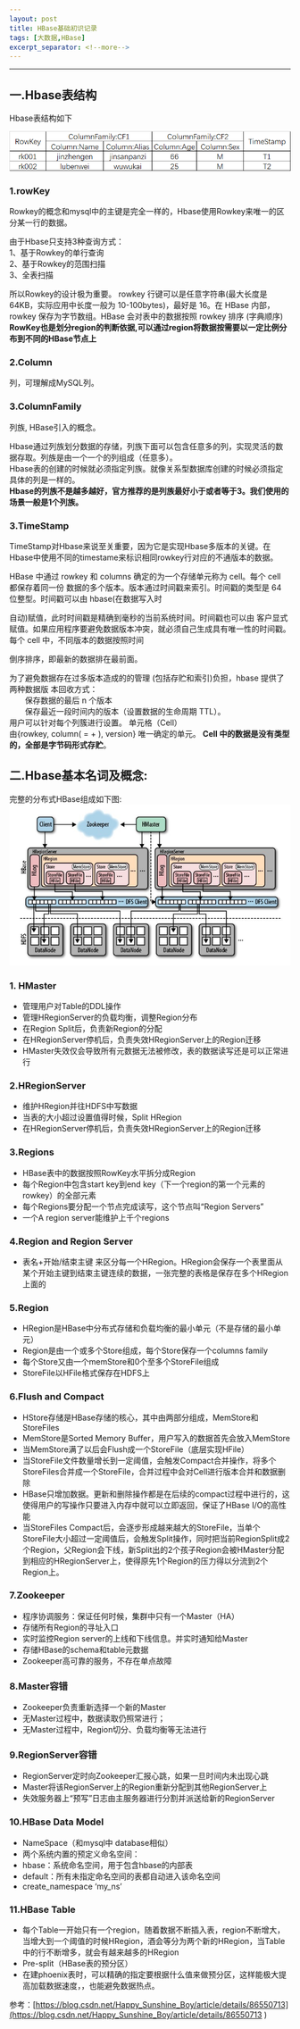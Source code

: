 ```yaml
---
layout: post
title: HBase基础初识记录
tags: [大数据,HBase]
excerpt_separator: <!--more-->
---
```

<style type="text/css">
table {
    table-layout: fixed;
    width: 100%;
    word-wrap: break-word;
    overflow-x: hidden;
    display: inline-block;
}
</style>

<!--more-->

---
## 一.Hbase表结构
Hbase表结构如下

![tableForm](/assets/img/post/201905/21/1-1.png)    

### 1.rowKey
Rowkey的概念和mysql中的主键是完全一样的，Hbase使用Rowkey来唯一的区分某一行的数据。

由于Hbase只支持3种查询方式：   
1、基于Rowkey的单行查询   
2、基于Rowkey的范围扫描   
3、全表扫描   

所以Rowkey的设计极为重要。
rowkey 行键可以是任意字符串(最大长度是 64KB，实际应用中长度一般为 10-100bytes)，最好是 16。在 HBase 内部，rowkey 保存为字节数组。HBase 会对表中的数据按照 rowkey 排序 (字典顺序)    
**RowKey也是划分region的判断依据,可以通过region将数据按需要以一定比例分布到不同的HBase节点上**

### 2.Column
列，可理解成MySQL列。

### 3.ColumnFamily
列族, HBase引入的概念。

Hbase通过列族划分数据的存储，列族下面可以包含任意多的列，实现灵活的数据存取。列族是由一个一个的列组成（任意多）。     
Hbase表的创建的时候就必须指定列族。就像关系型数据库创建的时候必须指定具体的列是一样的。       
**Hbase的列族不是越多越好，官方推荐的是列族最好小于或者等于3。我们使用的场景一般是1个列族。**

### 3.TimeStamp
TimeStamp对Hbase来说至关重要，因为它是实现Hbase多版本的关键。在Hbase中使用不同的timestame来标识相同rowkey行对应的不通版本的数据。

HBase 中通过 rowkey 和 columns 确定的为一个存储单元称为 cell。每个 cell 都保存着同一份 数据的多个版本。版本通过时间戳来索引。时间戳的类型是 64 位整型。时间戳可以由 hbase(在数据写入时

自动)赋值，此时时间戳是精确到毫秒的当前系统时间。时间戳也可以由 客户显式赋值。如果应用程序要避免数据版本冲突，就必须自己生成具有唯一性的时间戳。 每个 cell 中，不同版本的数据按照时间

倒序排序，即最新的数据排在最前面。

为了避免数据存在过多版本造成的的管理 (包括存贮和索引)负担，hbase 提供了两种数据版 本回收方式：     
　　保存数据的最后 n 个版本    
　　保存最近一段时间内的版本（设置数据的生命周期 TTL）。     
用户可以针对每个列簇进行设置。
单元格（Cell）    
由{rowkey, column( = + ), version} 唯一确定的单元。 **Cell 中的数据是没有类型的，全部是字节码形式存贮**。
  
  
## 二.Hbase基本名词及概念:    
完整的分布式HBase组成如下图:
![HBaseForm](/assets/img/post/201905/21/2-1.png)    

### 1. HMaster
* 管理用户对Table的DDL操作
* 管理HRegionServer的负载均衡，调整Region分布
* 在Region Split后，负责新Region的分配
* 在HRegionServer停机后，负责失效HRegionServer上的Region迁移
* HMaster失效仅会导致所有元数据无法被修改，表的数据读写还是可以正常进行
### 2.HRegionServer
* 维护HRegion并往HDFS中写数据
* 当表的大小超过设置值得时候，Split HRegion
* 在HRegionServer停机后，负责失效HRegionServer上的Region迁移
### 3.Regions
* HBase表中的数据按照RowKey水平拆分成Region
* 每个Region中包含start key到end key（下一个region的第一个元素的rowkey）的全部元素
* 每个Regions要分配一个节点完成读写，这个节点叫“Region Servers”
* 一个A region server能维护上千个regions
### 4.Region and Region Server
* 表名+开始/结束主键 来区分每一个HRegion。HRegion会保存一个表里面从某个开始主键到结束主键连续的数据，一张完整的表格是保存在多个HRegion上面的
### 5.Region
* HRegion是HBase中分布式存储和负载均衡的最小单元（不是存储的最小单元）
* Region是由一个或多个Store组成，每个Store保存一个columns family
* 每个Store又由一个memStore和0个至多个StoreFile组成
* StoreFile以HFile格式保存在HDFS上
### 6.Flush and Compact
* HStore存储是HBase存储的核心，其中由两部分组成，MemStore和StoreFiles
* MemStore是Sorted Memory Buffer，用户写入的数据首先会放入MemStore
* 当MemStore满了以后会Flush成一个StoreFile（底层实现HFile）
* 当StoreFile文件数量增长到一定阈值，会触发Compact合并操作，将多个StoreFiles合并成一个StoreFile，合并过程中会对Cell进行版本合并和数据删除
* HBase只增加数据。更新和删除操作都是在后续的compact过程中进行的，这使得用户的写操作只要进入内存中就可以立即返回，保证了HBase I/O的高性能
* 当StoreFiles Compact后，会逐步形成越来越大的StoreFile，当单个StoreFile大小超过一定阈值后，会触发Split操作，同时把当前RegionSplit成2个Region，父Region会下线，新Split出的2个孩子Region会被HMaster分配到相应的HRegionServer上，使得原先1个Region的压力得以分流到2个Region上。
### 7.Zookeeper
* 程序协调服务：保证任何时候，集群中只有一个Master（HA）
* 存储所有Region的寻址入口
* 实时监控Region server的上线和下线信息。并实时通知给Master
* 存储HBase的schema和table元数据
* Zookeeper高可靠的服务，不存在单点故障
### 8.Master容错
* Zookeeper负责重新选择一个新的Master
* 无Master过程中，数据读取仍照常进行；
* 无Master过程中，Region切分、负载均衡等无法进行
### 9.RegionServer容错
* RegionServer定时向Zookeeper汇报心跳，如果一旦时间内未出现心跳
* Master将该RegionServer上的Region重新分配到其他RegionServer上
* 失效服务器上“预写”日志由主服务器进行分割并派送给新的RegionServer
### 10.HBase Data Model
* NameSpace（和mysql中 database相似）
* 两个系统内置的预定义命名空间：
* hbase：系统命名空间，用于包含hbase的内部表
* default：所有未指定命名空间的表都自动进入该命名空间
* create_namespace ‘my_ns’
### 11.HBase Table
* 每个Table一开始只有一个region，随着数据不断插入表，region不断增大，当增大到一个阈值的时候HRegion，酒会等分为两个新的HRegion，当Table中的行不断增多，就会有越来越多的HRegion
* Pre-split（HBase表的预分区）
* 在建phoenix表时，可以精确的指定要根据什么值来做预分区，这样能极大提高加载数据速度，，也能避免数据热点。

参考：[https://blog.csdn.net/Happy_Sunshine_Boy/article/details/86550713](https://blog.csdn.net/Happy_Sunshine_Boy/article/details/86550713 )

